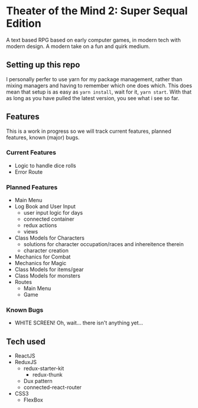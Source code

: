 # Theater of the Mind 2: Super Sequal Edition

A text based RPG based on early computer games, in modern tech with modern design. A modern take on a fun and quirk medium.

## Setting up this repo

I personally perfer to use yarn for my package management, rather than mixing managers and having to remember which one does which. This does mean that setup is as easy as `yarn install`, wait for it, `yarn start`. With that as long as you have pulled the latest version, you see what i see so far.

## Features

This is a work in progress so we will track current features, planned features, known (major) bugs.

### Current Features

* Logic to handle dice rolls
* Error Route

### Planned Features

* Main Menu
* Log Book and User Input
  * user input logic for days
  * connected container
  * redux actions
  * views
* Class Models for Characters
  * solutions for character occupation/races and inhereitence therein
  * character creation
* Mechanics for Combat
* Mechanics for Magic
* Class Models for items/gear
* Class Models for monsters
* Routes
  * Main Menu
  * Game

### Known Bugs

* WHITE SCREEN! Oh, wait... there isn't anything yet...

## Tech used

* ReactJS
* ReduxJS
  * redux-starter-kit
    * redux-thunk
  * Dux pattern
  * connected-react-router
* CSS3
  * FlexBox
